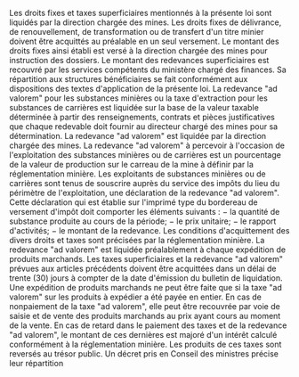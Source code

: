 Les droits fixes et taxes superficiaires mentionnés à
la présente loi sont liquidés par la direction chargée des mines.
Les droits fixes de délivrance, de renouvellement, de transformation ou
de transfert d'un titre minier doivent être acquittés au préalable en un
seul versement.
Le montant des droits fixes ainsi établi est versé à la direction
chargée des mines pour instruction des dossiers.
Le montant des redevances superficiaires est recouvré par les services
compétents du ministère chargé des finances. Sa répartition aux
structures bénéficiaires se fait conformément aux dispositions des
textes d'application de la présente loi.
La redevance "ad valorem" pour les substances minières ou la taxe
d'extraction pour les substances de carrières est liquidée sur la base
de la valeur taxable déterminée à partir des renseignements, contrats et
pièces justificatives que chaque redevable doit fournir au directeur
chargé des mines pour sa détermination. La redevance "ad valorem" est
liquidée par la direction chargée des mines.
La redevance "ad valorem" à percevoir à l'occasion de l'exploitation
des substances minières ou de carrières est un pourcentage de la valeur
de production sur le carreau de la mine à définir par la réglementation
minière.
Les exploitants de substances minières ou de carrières sont tenus de
souscrire auprès du service des impôts du lieu du périmètre de
l'exploitation, une déclaration de la redevance "ad valorem". Cette
déclaration qui est établie sur l'imprimé type du bordereau de
versement d'impôt doit comporter les éléments suivants :
− la quantité de substance produite au cours de la période;
− le prix unitaire;
− le rapport d'activités;
− le montant de la redevance.
Les conditions d'acquittement des divers droits et taxes sont précisées
par la réglementation minière.
La redevance "ad valorem" est liquidée préalablement à chaque
expédition de produits marchands.
Les taxes superficiaires et la redevance "ad valorem" prévues aux
articles précédents doivent être acquittées dans un délai de trente (30)
jours à compter de la date d'émission du bulletin de liquidation.
Une expédition de produits marchands ne peut être faite que si la taxe
"ad valorem" sur les produits à expédier a été payée en entier.
En cas de nonpaiement de la taxe "ad valorem", elle peut être
recouvrée par voie de saisie et de vente des produits marchands au prix
ayant cours au moment de la vente.
En cas de retard dans le paiement des taxes et de la redevance "ad
valorem", le montant de ces dernières est majoré d'un intérêt calculé
conformément à la réglementation minière.
Les produits de ces taxes sont reversés au trésor public. Un décret pris
en Conseil des ministres précise leur répartition